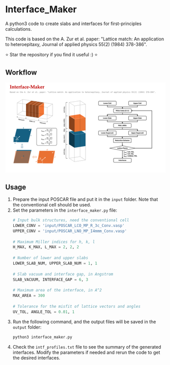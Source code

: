 # Interface_Maker
A python3 code to create slabs and interfaces for first-principles calculations. 

This code is based on the A. Zur et al. paper: "Lattice match: An application to heteroepitaxy, Journal of applied physics 55(2) (1984) 378-386".


⭐️ Star the repository if you find it useful :) ⭐️

## Workflow
![Workflow](res/Interfaces.png)

## Usage
1. Prepare the input POSCAR file and put it in the `input` folder. Note that the conventional cell should be used.
2. Set the parameters in the `interface_maker.py` file:
    ```python
    # Input bulk structures, need the conventional cell
    LOWER_CONV = 'input/POSCAR_LCO_MP_R_3c_Conv.vasp'
    UPPER_CONV = 'input/POSCAR_LNO_MP_I4mmm_Conv.vasp'

    # Maximum Miller indices for h, k, l
    H_MAX, K_MAX, L_MAX = 2, 2, 2

    # Number of lower and upper slabs
    LOWER_SLAB_NUM, UPPER_SLAB_NUM = 1, 1

    # Slab vacuum and interface gap, in Angstrom
    SLAB_VACUUM, INTERFACE_GAP = 6, 3

    # Maximum area of the interface, in A^2
    MAX_AREA = 300

    # Tolerance for the misfit of lattice vectors and angles
    UV_TOL, ANGLE_TOL = 0.01, 1
    ```
3. Run the following command, and the output files will be saved in the `output` folder:
    ```bash
    python3 interface_maker.py
    ```
4. Check the `intf_profiles.txt` file to see the summary of the generated interfaces. Modify the parameters if needed and rerun the code to get the desired interfaces.